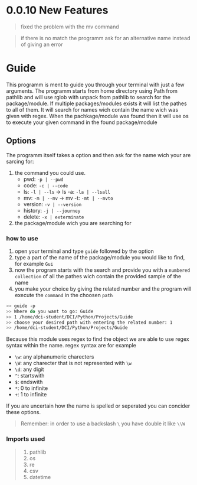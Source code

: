 # 0.0.10 New Features
> fixed the problem with the mv command

> if there is no match the programm ask for an alternative name instead of giving an error

# Guide

This programm is ment to guide you through your terminal with just a few arguments.
The programm starts from home directory using Path from pathlib and will use rglob with unpack from pathlib to search for the package/module.
If multiple packages/modules exists it will list the pathes to all of them.
It will search for names wich contain the name wich was given with regex.
When the pachkage/module was found then it will use os to execute your given command in the found package/module

## Options

The programm itself takes a option and then ask for the name wich your are sarcing for: 
   1. the command you could use.
      - pwd: `-p | --pwd`
      - code: `-c | --code`
      - ls: `-l | --ls` -> ls -a: `-la | --lsall`
      - mv: `-m | --mv` -> mv -t: `-mt | --mvto`
      - version: `-v | --version`
      - history: `-j | --journey`
      - delete: `-x | exterminate`
   2. the package/module wich you are searching for 

### how to use 

1. open your terminal and type `guide` followed by the option
2. type a part of the name of the package/module you would like to find, for example `Gui`
3. now the program starts with the search and provide you with a `numbered collection` of all the pathes wich contain the provided sample of the name
4. you make your choice by giving the related number and the program will execute the `command` in the choosen `path`

```bash
>> guide -p
>> Where do you want to go: Guide
>> 1 /home/dci-student/DCI/Python/Projects/Guide
>> choose your desired path with entering the related number: 1
>> /home/dci-student/DCI/Python/Projects/Guide
```

Because this module uses regex to find the object we are able to use regex syntax within the name.
regex syntax are for example 
- `\w`: any alphanumeric charecters
- `\W`: any charecter that is not represented with `\w`
- `\d`: any digit
- `^`: startswith
- `$`: endswith
- `*`: 0 to infinite
- `+`: 1 to infinite

If you are uncertain how the name is spelled or seperated you can concider these options.
> Remember: in order to use a backslash `\` you have double it like `\\W`

### Imports used

> 1. pathlib
> 2. os
> 3. re
> 4. csv
> 5. datetime
